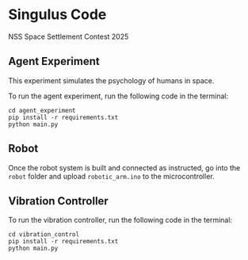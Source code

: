# Singulus Code
NSS Space Settlement Contest 2025

## Agent Experiment
This experiment simulates the psychology of humans in space.

To run the agent experiment, run the following code in the terminal:
```
cd agent_experiment
pip install -r requirements.txt
python main.py
```

## Robot
Once the robot system is built and connected as instructed, go into the `robot` folder and upload `robotic_arm.ino` to the microcontroller.

## Vibration Controller
To run the vibration controller, run the following code in the terminal:
```
cd vibration_control
pip install -r requirements.txt
python main.py
```
